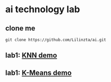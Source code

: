 # ai technology lab
## clone me
```
git clone https://github.com/Lilinzta/ai.git
```
## lab1: [KNN demo](https://github.com/Lilinzta/ai/blob/main/lab1/main.py)

## lab1: [K-Means demo](https://github.com/Lilinzta/ai/blob/main/lab2/main.py)
